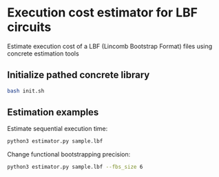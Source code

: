# Execution cost estimator for LBF circuits
Estimate execution cost of a LBF (Lincomb Bootstrap Format) files using concrete estimation tools

## Initialize pathed concrete library
```bash
bash init.sh
```

## Estimation examples

Estimate sequential execution time:
```bash
python3 estimator.py sample.lbf
```

Change functional bootstrapping precision:
```bash
python3 estimator.py sample.lbf --fbs_size 6
```
